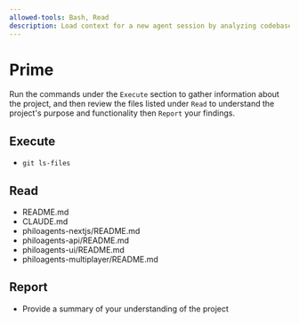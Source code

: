 ```yaml
---
allowed-tools: Bash, Read
description: Load context for a new agent session by analyzing codebase structure, documentation and README
---
```


# Prime

Run the commands under the `Execute` section to gather information about the project, and then review the files listed under `Read` to understand the project's purpose and functionality then `Report` your findings.

## Execute
- `git ls-files`

## Read
- README.md
- CLAUDE.md
- philoagents-nextjs/README.md
- philoagents-api/README.md
- philoagents-ui/README.md
- philoagents-multiplayer/README.md

## Report

- Provide a summary of your understanding of the project